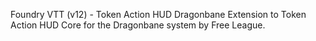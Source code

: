 Foundry VTT (v12) - Token Action HUD Dragonbane
Extension to Token Action HUD Core for the Dragonbane system by Free League.
